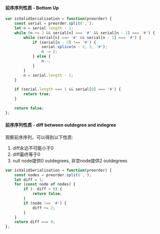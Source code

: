 #### 前序序列性质 - Bottom Up

```js
var isValidSerialization = function(preorder) {
    const serial = preorder.split(',');
    let n = serial.length - 1;
    while (n >= 2 && serial[n] === '#' && serial[n - 1] === '#') {
        while (serial[n] === '#' && serial[n - 1] === '#') {
            if (serial[n - 2] !== '#') {
                serial.splice(n - 2, 3, '#');
                n -= 2;   
            } else {
                n--;
            }
        }
        n = serial.length - 1;
    }
    
    if (serial.length === 1 && serial[0] === '#') {
        return true;
    }
    
    return false;
};
```

#### 前序序列性质 - diff between outdegree and indegree

观察前序序列，可以得到以下性质:

1. diff永远不可能小于0
2. diff最终等于0 
3. null node提供0 outdegrees, 非空node提供2 outdegrees

```js
var isValidSerialization = function(preorder) {
    const nodes = preorder.split(',');
    let diff = 1;
    for (const node of nodes) {
        if (--diff < 0) {
            return false;
        }
        if (node !== '#') {
            diff += 2;
        }
    }
    return diff === 0;
};
```